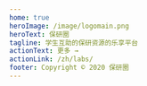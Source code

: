 ```yaml
---
home: true
heroImage: /image/logomain.png
heroText: 保研圈
tagline: 学生互助的保研资源的乐享平台
actionText: 更多 →
actionLink: /zh/labs/
footer: Copyright © 2020 保研圈
---
```



<template>
<v-row no-gutters>
<v-card
    class="sm"
    max-width="297"
  >
    <a href="/zh/labs/bio/">
    <v-img
      src="/image/lab/biolab.jpg"
      height="166px"
    ></v-img>
    </a>
    <v-card-title>
      生命健康交叉实验室
    </v-card-title>
    <v-card-subtitle>
      (Bio-X Lab)
    </v-card-subtitle>
</v-card>
<v-card
    class="sm"
    max-width="297"
  >
    <a href="/zh/labs/idea/">
    <v-img
      src="/image/lab/ideacafe.jpg"
      height="166px"
    ></v-img>
    </a>
    <v-card-title>
      创意交互空间
    </v-card-title>
    <v-card-subtitle>
      (Idea Cafe)
    </v-card-subtitle>
</v-card>
<v-card
    class="sm"
    max-width="297"
  >
    <a href="/zh/labs/iid/">
    <v-img
      src="/image/lab/iidspace.jpg"
      height="166px"
    ></v-img>
    </a>
    <v-card-title>
      创新设计空间
    </v-card-title>
    <v-card-subtitle>
      (Design + Space)
    </v-card-subtitle>
</v-card>
</v-row>
</template>

<br/>

<br>
<div id="app">
<v-app id="inspire">
 <v-carousel cycle height="400" hide-delimiter-background show-arrows-on-hover>
    <v-carousel-item>
      <v-sheet color="white" height="100%">
        <v-row class="fill-height" align="center" justify="center">
          <v-img src="/image/residency.jpg"></v-img>
        </v-row>
      </v-sheet>
    </v-carousel-item>
    <v-carousel-item>
      <v-sheet height="100%">
        <v-row class="fill-height" align="center" justify="center">
          <v-img src="/image/goshimg.jpg"></v-img>
        </v-row>
      </v-sheet>
    </v-carousel-item>
        <v-carousel-item>
      <v-sheet height="100%">
        <v-row class="fill-height" align="center" justify="center">
          <v-img src="/image/summercampimg.jpg"></v-img>  
        </v-row>
      </v-sheet>
    </v-carousel-item>
        </v-carousel-item>
        <v-carousel-item>
      <v-sheet height="100%">
        <v-row class="fill-height" align="center" justify="center">
          <v-img src="/image/joelimg.jpg"></v-img>
        </v-row>
      </v-sheet>
    </v-carousel-item>
 </v-carousel>
 </v-app>
 </div>
<br>
